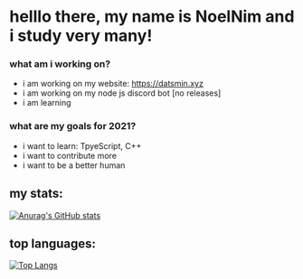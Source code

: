 # helllo there, my name is NoelNim and i study very many!

### what am i working on?
- i am working on my website: https://datsmin.xyz
- i am working on my node js discord bot [no releases]
- i am learning

### what are my goals for 2021?
- i want to learn:
TpyeScript, C++
- i want to contribute more
- i want to be a better human

## my stats:
[![Anurag's GitHub stats](https://github-readme-stats.vercel.app/api?username=NoelNim)](https://github.com/anuraghazra/github-readme-stats)

## top languages:
[![Top Langs](https://github-readme-stats.vercel.app/api/top-langs/?username=NoelNim&layout=compact)](https://github.com/anuraghazra/github-readme-stats)
